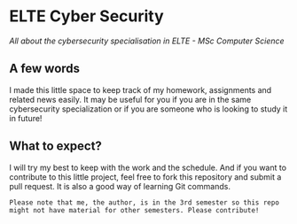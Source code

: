 # ELTE Cyber Security

*All about the cybersecurity specialisation in ELTE - MSc Computer Science*

## A few words

I made this little space to keep track of my homework, assignments and related news easily. It may be useful for you if you are in the same cybersecurity specialization or if you are someone who is looking to study it in future!

## What to expect?

I will try my best to keep with the work and the schedule. And if you want to contribute to this little project, feel free to fork this repository and submit a pull request. It is also a good way of learning Git commands.

`Please note that me, the author, is in the 3rd semester so this repo might not have material for other semesters. Please contribute!`